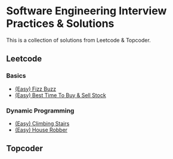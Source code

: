 # Software Engineering Interview Practices & Solutions

This is a collection of solutions from Leetcode & Topcoder.

## Leetcode

### Basics
* [(Easy) Fizz Buzz](https://github.com/itepsilon/code/tree/master/leetcode/fizz_buzz)
* [(Easy) Best Time To Buy & Sell Stock](https://github.com/itepsilon/code/tree/master/leetcode/best_time_to_buy_and_sell_stock)

### Dynamic Programming

* [(Easy) Climbing Stairs](https://github.com/itepsilon/code/tree/master/leetcode/climbing_stairs)
* [(Easy) House Robber](https://github.com/itepsilon/code/tree/master/leetcode/house_robber)

## Topcoder